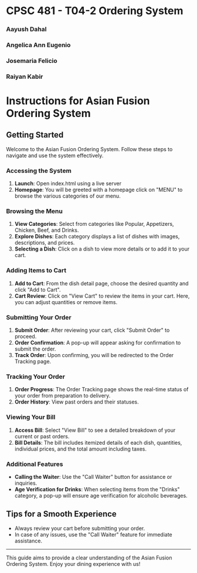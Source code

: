 # CPSC 481 - T04-2 Ordering System
### Aayush Dahal
### Angelica Ann Eugenio
### Josemaria Felicio
### Raiyan Kabir

# Instructions for Asian Fusion Ordering System

## Getting Started
Welcome to the Asian Fusion Ordering System. Follow these steps to navigate and use the system effectively.

### Accessing the System
1. **Launch**: Open index.html using a live server
2. **Homepage**: You will be greeted with a homepage click on "MENU" to browse the various categories of our menu.

### Browsing the Menu
1. **View Categories**: Select from categories like Popular, Appetizers, Chicken, Beef, and Drinks.
2. **Explore Dishes**: Each category displays a list of dishes with images, descriptions, and prices.
3. **Selecting a Dish**: Click on a dish to view more details or to add it to your cart.

### Adding Items to Cart
1. **Add to Cart**: From the dish detail page, choose the desired quantity and click "Add to Cart".
2. **Cart Review**: Click on "View Cart" to review the items in your cart. Here, you can adjust quantities or remove items.

### Submitting Your Order
1. **Submit Order**: After reviewing your cart, click "Submit Order" to proceed.
2. **Order Confirmation**: A pop-up will appear asking for confirmation to submit the order.
3. **Track Order**: Upon confirming, you will be redirected to the Order Tracking page.

### Tracking Your Order
1. **Order Progress**: The Order Tracking page shows the real-time status of your order from preparation to delivery.
2. **Order History**: View past orders and their statuses.

### Viewing Your Bill
1. **Access Bill**: Select "View Bill" to see a detailed breakdown of your current or past orders.
2. **Bill Details**: The bill includes itemized details of each dish, quantities, individual prices, and the total amount including taxes.

### Additional Features
- **Calling the Waiter**: Use the "Call Waiter" button for assistance or inquiries.
- **Age Verification for Drinks**: When selecting items from the "Drinks" category, a pop-up will ensure age verification for alcoholic beverages.

## Tips for a Smooth Experience
- Always review your cart before submitting your order.
- In case of any issues, use the "Call Waiter" feature for immediate assistance.

---

This guide aims to provide a clear understanding of the Asian Fusion Ordering System. Enjoy your dining experience with us!
